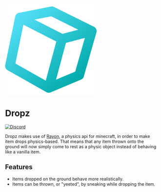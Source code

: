![](common/src/main/resources/icon.png)

# Dropz
[![Discord](https://discordapp.com/api/guilds/719662192601071747/widget.png?style=shield)](https://discord.gg/NNPPHN7b3P)

Dropz makes use of [Rayon](https://github.com/LazuriteMC/Rayon), a physics api for minecraft, in order to
make item drops physics-based. That means that any item thrown onto the ground will now simply come to rest
as a physic object instead of behaving like a vanilla item.

## Features
* Items dropped on the ground behave more realistically.
* Items can be thrown, or "yeeted", by sneaking while dropping the item.